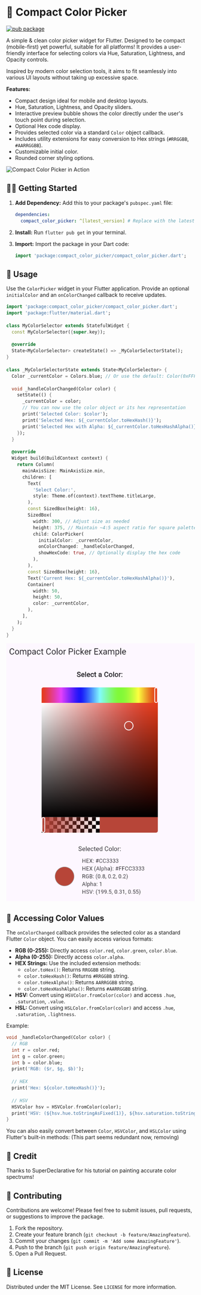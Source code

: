 # 🦜 Compact Color Picker

[![pub package](https://img.shields.io/pub/v/compact_color_picker.svg)](https://pub.dev/packages/compact_color_picker)

A simple & clean color picker widget for Flutter. Designed to be compact (mobile-first) yet powerful, suitable for all platforms! It provides a user-friendly interface for selecting colors via Hue, Saturation, Lightness, and Opacity controls.

Inspired by modern color selection tools, it aims to fit seamlessly into various UI layouts without taking up excessive space.

**Features:**

*   Compact design ideal for mobile and desktop layouts.
*   Hue, Saturation, Lightness, and Opacity sliders.
*   Interactive preview bubble shows the color directly under the user's touch point during selection.
*   Optional Hex code display.
*   Provides selected color via a standard `Color` object callback.
*   Includes utility extensions for easy conversion to Hex strings (`#RRGGBB`, `#AARRGGBB`).
*   Customizable initial color.
*   Rounded corner styling options.

<img src="https://raw.githubusercontent.com/brayflex/compact_color_picker/main/assets/compact_color_picker.gif" alt="Compact Color Picker in Action">

## 🧑‍🎨️ Getting Started

1.  **Add Dependency:**
    Add this to your package's `pubspec.yaml` file:

    ```yaml
    dependencies:
      compact_color_picker: ^[latest_version] # Replace with the latest version
    ```

2.  **Install:**
    Run `flutter pub get` in your terminal.

3.  **Import:**
    Import the package in your Dart code:

    ```dart
    import 'package:compact_color_picker/compact_color_picker.dart';
    ```

## 🎨 Usage

Use the `ColorPicker` widget in your Flutter application. Provide an optional `initialColor` and an `onColorChanged` callback to receive updates.

```dart
import 'package:compact_color_picker/compact_color_picker.dart';
import 'package:flutter/material.dart';

class MyColorSelector extends StatefulWidget {
  const MyColorSelector({super.key});

  @override
  State<MyColorSelector> createState() => _MyColorSelectorState();
}

class _MyColorSelectorState extends State<MyColorSelector> {
  Color _currentColor = Colors.blue; // Or use the default: Color(0xFFF3C50B)

  void _handleColorChanged(Color color) {
    setState(() {
      _currentColor = color;
      // You can now use the color object or its hex representation
      print('Selected Color: $color');
      print('Selected Hex: ${_currentColor.toHexHash()}');
      print('Selected Hex with Alpha: ${_currentColor.toHexHashAlpha()}');
    });
  }

  @override
  Widget build(BuildContext context) {
    return Column(
      mainAxisSize: MainAxisSize.min,
      children: [
        Text(
          'Select Color:',
          style: Theme.of(context).textTheme.titleLarge,
        ),
        const SizedBox(height: 16),
        SizedBox(
          width: 300, // Adjust size as needed
          height: 375, // Maintain ~4:5 aspect ratio for square palette
          child: ColorPicker(
            initialColor: _currentColor,
            onColorChanged: _handleColorChanged,
            showHexCode: true, // Optionally display the hex code
          ),
        ),
        const SizedBox(height: 16),
        Text('Current Hex: ${_currentColor.toHexHashAlpha()}'),
        Container(
          width: 50,
          height: 50,
          color: _currentColor,
        ),
      ],
    );
  }
}
```
<img src="https://raw.githubusercontent.com/brayflex/compact_color_picker/main/assets/compact_color_picker.png" alt="Compact Color Picker Values">

## 🌈 Accessing Color Values

The `onColorChanged` callback provides the selected color as a standard Flutter `Color` object. You can easily access various formats:

*   **RGB (0-255):** Directly access `color.red`, `color.green`, `color.blue`.
*   **Alpha (0-255):** Directly access `color.alpha`.
*   **HEX Strings:** Use the included extension methods:
    *   `color.toHex()`: Returns `RRGGBB` string.
    *   `color.toHexHash()`: Returns `#RRGGBB` string.
    *   `color.toHexAlpha()`: Returns `AARRGGBB` string.
    *   `color.toHexHashAlpha()`: Returns `#AARRGGBB` string.
*   **HSV:** Convert using `HSVColor.fromColor(color)` and access `.hue`, `.saturation`, `.value`.
*   **HSL:** Convert using `HSLColor.fromColor(color)` and access `.hue`, `.saturation`, `.lightness`.

Example:

```dart
void _handleColorChanged(Color color) {
  // RGB
  int r = color.red;
  int g = color.green;
  int b = color.blue;
  print('RGB: ($r, $g, $b)');

  // HEX
  print('Hex: ${color.toHexHash()}');

  // HSV
  HSVColor hsv = HSVColor.fromColor(color);
  print('HSV: (${hsv.hue.toStringAsFixed(1)}, ${hsv.saturation.toStringAsFixed(2)}, ${hsv.value.toStringAsFixed(2)})');
}
```

You can also easily convert between `Color`, `HSVColor`, and `HSLColor` using Flutter's built-in methods: (This part seems redundant now, removing)

## 💖 Credit

Thanks to SuperDeclarative for his tutorial on painting accurate color spectrums!

## 🌱 Contributing

Contributions are welcome! Please feel free to submit issues, pull requests, or suggestions to improve the package.

1.  Fork the repository.
2.  Create your feature branch (`git checkout -b feature/AmazingFeature`).
3.  Commit your changes (`git commit -m 'Add some AmazingFeature'`).
4.  Push to the branch (`git push origin feature/AmazingFeature`).
5.  Open a Pull Request.

## 👔 License

Distributed under the MIT License. See `LICENSE` for more information.
